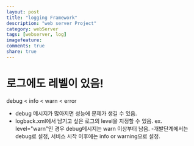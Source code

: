 ```yaml
---
layout: post
title: "logging Framework"
description: "web server Project"
category: webServer
tags: [webserver, log]
imagefeature: 
comments: true
share: true
---
```

# 로그에도 레벨이 있음!
debug < info < warn < error 

- debug 메시지가 많아지면 성능에 문제가 생길 수 있음.
- logback.xml에서 남기고 싶은 로그의 level을 지정할 수 있음.
ex. level="warn"인 경우 debug메시지는 warn 이상부터 남음.
-개발단계에서는 debug로 설정, 서비스 시작 이후에는 info or warning으로 설정.

